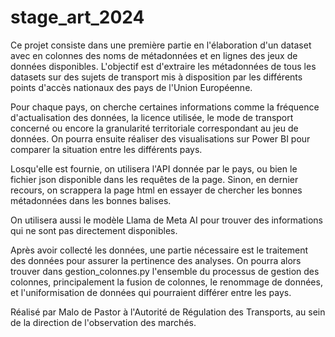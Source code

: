 # stage_art_2024

Ce projet  consiste dans une première partie en l'élaboration d'un dataset avec en colonnes des noms de métadonnées et en lignes des jeux de données disponibles. L'objectif est d'extraire les métadonnées de tous les datasets sur des sujets de transport mis à disposition par les différents points d'accès nationaux des pays de l'Union Européenne.

Pour chaque pays, on cherche certaines informations comme la fréquence d'actualisation des données, la licence utilisée, le mode de transport concerné ou encore la granularité territoriale correspondant au jeu de données. On pourra ensuite réaliser des visualisations sur Power BI pour comparer la situation entre les différents pays.

Losqu'elle est fournie, on utilisera l'API donnée par le pays, ou bien le fichier json disponible dans les requêtes de la page. Sinon, en dernier recours, on scrappera la page html en essayer de chercher les bonnes métadonnées dans les bonnes balises.

On utilisera aussi le modèle Llama de Meta AI pour trouver des informations qui ne sont pas directement disponibles.

Après avoir collecté les données, une partie nécessaire est le traitement des données pour assurer la pertinence des analyses. On pourra alors trouver dans gestion_colonnes.py l'ensemble du processus de gestion des colonnes, principalement la fusion de colonnes, le renommage de données, et l'uniformisation de données qui pourraient différer entre les pays.

Réalisé par Malo de Pastor à l'Autorité de Régulation des Transports, au sein de la direction de l'observation des marchés.

